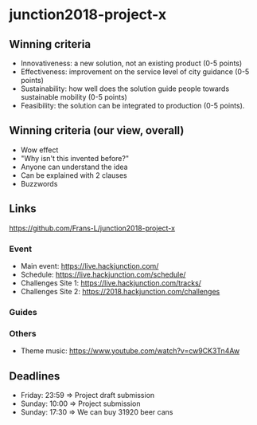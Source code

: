 # junction2018-project-x


## Winning criteria 

- Innovativeness: a new solution, not an existing product (0-5 points)
- Effectiveness: improvement on the service level of city guidance (0-5 points)
- Sustainability: how well does the solution guide people towards sustainable mobility (0-5 points)
- Feasibility: the solution can be integrated to production (0-5 points).

## Winning criteria (our view, overall)

- Wow effect
- "Why isn't this invented before?"
- Anyone can understand the idea
- Can be explained with 2 clauses
- Buzzwords

## Links

https://github.com/Frans-L/junction2018-project-x

### Event

- Main event: https://live.hackjunction.com/
- Schedule: https://live.hackjunction.com/schedule/
- Challenges Site 1: https://live.hackjunction.com/tracks/
- Challenges Site 2: https://2018.hackjunction.com/challenges

### Guides


### Others

- Theme music: https://www.youtube.com/watch?v=cw9CK3Tn4Aw



## Deadlines

- Friday: 23:59 => Project draft submission
- Sunday: 10:00 => Project submission
- Sunday: 17:30 => We can buy 31920 beer cans

